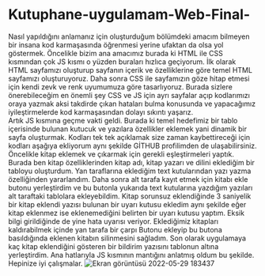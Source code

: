 # Kutuphane-uygulamam-Web-Final-
  Nasıl yapıldığını anlamanız için oluşturduğum bölümdeki amacım bilmeyen bir insana kod karmaşasında öğrenmesi yerine ufaktan da olsa yol göstermek. 
Öncelikle bizim ana amacımız burada ki HTML ile CSS kısmından çok JS kısmı o yüzden buraları hızlıca geçiyorum. İlk olarak HTML sayfamızı oluşturup sayfanın içerik ve özelliklerine göre temel HTML sayfamızı oluşturuyoruz. Daha sonra CSS ile sayfamızın göze hitap etmesi için kendi zevk ve renk uyumumuza göre tasarlıyoruz. Burada sizlere önerebileceğim en önemli şey CSS ve JS için ayrı sayfalar açıp kodlarımızı oraya yazmak aksi takdirde çıkan hataları bulma konusunda ve yapacağımız iyileştirmelerde kod karmaşasından dolayı sıkıntı yaşarız.  
  Artık JS kısmına geçme vakti geldi. Burada ki temel hedefimiz bir tablo içerisinde bulunan kutucuk ve yazılara özellikler eklemek yani dinamik bir sayfa oluşturmak. Kodları tek tek açıklamak size zaman kaybettireceği için kodları aşağıya ekliyorum aynı şekilde GİTHUB profilimden de ulaşabilirsiniz. Öncelikle kitap eklemek ve çıkarmak için gerekli eşleştirmeleri yaptık. Burada ben kitap özelliklerinden kitap adı, kitap yazarı ve dilini eklediğim bir tabloyu oluşturdum. Yan taraflarına eklediğim text kutularından yazı yazma özelliğinden yararlandım. Daha sonra alt tarafa kayıt etmek için kitabı ekle butonu yerleştirdim ve bu butonla yukarıda text kutularına yazdığım yazıları alt taraftaki tablolara ekleyebildim. Kitap sorunsuz eklendiğinde 3 saniyelik bir kitap eklendi yazısı bulunan bir uyarı kutusu ekledim aynı şekilde eğer kitap eklenmez ise eklenemediğini belirten bir uyarı kutusu yaptım. Eksik bilgi girildiğinde de yine hata uyarısı veriyor. Eklediğimiz kitapları kaldırabilmek içinde yan tarafa bir çarpı Butonu ekleyip bu butona basıldığında eklenen kitabın silinmesini sağladım. Son olarak uygulamaya kaç kitap eklendiğini gösteren bir bildirim yazısını tablonun altına yerleştirdim. Ana hatlarıyla JS kısmının mantığını anlatmış oldum bu şekilde. Hepinize iyi çalışmalar.
![Ekran görüntüsü 2022-05-29 183437](https://user-images.githubusercontent.com/97125423/170877895-3209f1bc-d821-4c78-b59b-4ed099a253dd.png)

